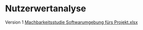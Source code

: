 # Nutzerwertanalyse

Version 1
[Machbarkeitsstudie Softwarumgebung fürs Projekt.xlsx](https://github.com/gz-bad-erzland-p2/Dokumentation/files/10111324/Machbarkeitsstudie.Softwarumgebung.furs.Projekt.xlsx)
